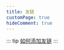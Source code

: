 ```yaml
---
title: 友链
customPage: true
hideComment: true
---
```


::: tip
[如何添加友链](https://github.com/hai-zou/vitepress-blog/edit/main/data/links.js)
:::

<!-- <FriendLinks /> -->
